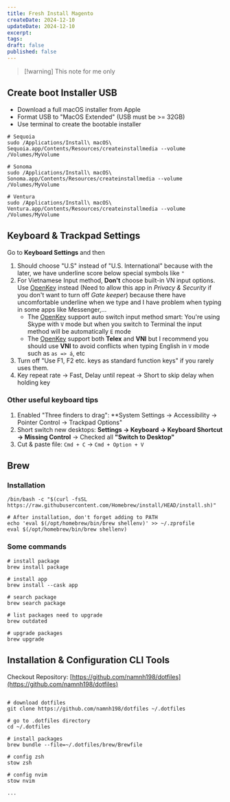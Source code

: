 ```yaml
---
title: Fresh Install Magento
createDate: 2024-12-10
updateDate: 2024-12-10
excerpt: 
tags: 
draft: false
published: false
---
```

> [!warning] This note for me only
## Create boot Installer USB
- Download a full macOS installer from Apple
- Format USB to "MacOS Extended" (USB must be >= 32GB)
- Use terminal to create the bootable installer

```shell
# Sequoia
sudo /Applications/Install\ macOS\ Sequoia.app/Contents/Resources/createinstallmedia --volume /Volumes/MyVolume

# Sonoma
sudo /Applications/Install\ macOS\ Sonoma.app/Contents/Resources/createinstallmedia --volume /Volumes/MyVolume

# Ventura
sudo /Applications/Install\ macOS\ Ventura.app/Contents/Resources/createinstallmedia --volume /Volumes/MyVolume
```

## Keyboard & Trackpad Settings
Go to **Keyboard Settings** and then
1. Should choose "U.S" instead of "U.S. International" because with the later, we have underline score below special symbols like `"`
2. For Vietnamese Input method, **Don't** choose built-in VN input options. Use [OpenKey](https://open-key.org/) instead (Need to allow this app in *Privacy & Security* if you don't want to turn off *Gate keeper*) because there have uncomfortable underline when we type and I have problem when typing in some apps like Messenger,...
	- The [OpenKey](https://open-key.org/) support auto switch input method smart: You're using Skype with `V` mode but when you switch to Terminal the input method will be automatically `E` mode
	- The [OpenKey](https://open-key.org/) support both **Telex** and **VNI** but I recommend you should use **VNI** to avoid conflicts when typing English in `V` mode such as `as => á`, etc
3. Turn off "Use F1, F2 etc. keys as standard function keys" if you rarely uses them.
4. Key repeat rate -> Fast, Delay until repeat -> Short to skip delay when holding key
### Other useful keyboard tips
1. Enabled "Three finders to drag": **System Settings -> Accessibility -> Pointer Control -> Trackpad Options"
2. Short switch new desktops: **Settings -> Keyboard -> Keyboard Shortcut -> Missing Control** -> Checked all **"Switch to Desktop"**
3. Cut & paste file: `Cmd + C` -> `Cmd + Option + V`
## Brew
### Installation

```shell
/bin/bash -c "$(curl -fsSL https://raw.githubusercontent.com/Homebrew/install/HEAD/install.sh)"

# After installation, don't forget adding to PATH
echo 'eval $(/opt/homebrew/bin/brew shellenv)' >> ~/.zprofile
eval $(/opt/homebrew/bin/brew shellenv)
```

### Some commands

```shell
# install package
brew install package

# install app 
brew install --cask app

# search package
brew search package

# list packages need to upgrade
brew outdated

# upgrade packages
brew upgrade
```

## Installation & Configuration CLI Tools

Checkout Repository: [https://github.com/namnh198/dotfiles](https://github.com/namnh198/dotfiles)

```shell

# download dotfiles
git clone https://github.com/namnh198/dotfiles ~/.dotfiles

# go to .dotfiles directory
cd ~/.dotfiles

# install packages
brew bundle --file=~/.dotfiles/brew/Brewfile

# config zsh
stow zsh

# config nvim
stow nvim

...
```